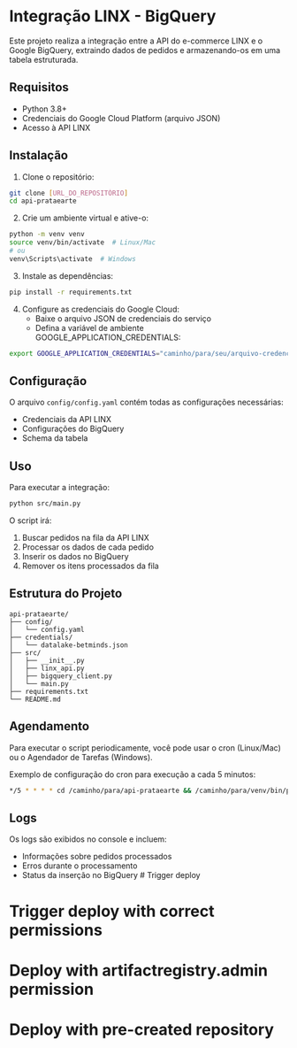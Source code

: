 # Integração LINX - BigQuery

Este projeto realiza a integração entre a API do e-commerce LINX e o Google BigQuery, extraindo dados de pedidos e armazenando-os em uma tabela estruturada.

## Requisitos

- Python 3.8+
- Credenciais do Google Cloud Platform (arquivo JSON)
- Acesso à API LINX

## Instalação

1. Clone o repositório:
```bash
git clone [URL_DO_REPOSITÓRIO]
cd api-prataearte
```

2. Crie um ambiente virtual e ative-o:
```bash
python -m venv venv
source venv/bin/activate  # Linux/Mac
# ou
venv\Scripts\activate  # Windows
```

3. Instale as dependências:
```bash
pip install -r requirements.txt
```

4. Configure as credenciais do Google Cloud:
   - Baixe o arquivo JSON de credenciais do serviço
   - Defina a variável de ambiente GOOGLE_APPLICATION_CREDENTIALS:
```bash
export GOOGLE_APPLICATION_CREDENTIALS="caminho/para/seu/arquivo-credenciais.json"
```

## Configuração

O arquivo `config/config.yaml` contém todas as configurações necessárias:

- Credenciais da API LINX
- Configurações do BigQuery
- Schema da tabela

## Uso

Para executar a integração:

```bash
python src/main.py
```

O script irá:
1. Buscar pedidos na fila da API LINX
2. Processar os dados de cada pedido
3. Inserir os dados no BigQuery
4. Remover os itens processados da fila

## Estrutura do Projeto

```
api-prataearte/
├── config/
│   └── config.yaml
├── credentials/
│   └── datalake-betminds.json
├── src/
│   ├── __init__.py
│   ├── linx_api.py
│   ├── bigquery_client.py
│   └── main.py
├── requirements.txt
└── README.md
```

## Agendamento

Para executar o script periodicamente, você pode usar o cron (Linux/Mac) ou o Agendador de Tarefas (Windows).

Exemplo de configuração do cron para execução a cada 5 minutos:
```bash
*/5 * * * * cd /caminho/para/api-prataearte && /caminho/para/venv/bin/python src/main.py
```

## Logs

Os logs são exibidos no console e incluem:
- Informações sobre pedidos processados
- Erros durante o processamento
- Status da inserção no BigQuery # Trigger deploy
# Trigger deploy with correct permissions
# Deploy with artifactregistry.admin permission
# Deploy with pre-created repository
